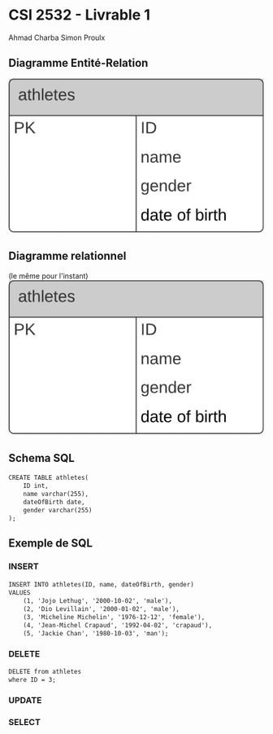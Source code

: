 # CSI 2532 - Livrable 1

Ahmad Charba
Simon Proulx

<h2>Diagramme Entité-Relation</h2>

![diagram1](diagram1.PNG)
<h2>Diagramme relationnel</h2>

(le même pour l'instant)
![diagram1](diagram1.PNG)

<h2>Schema SQL</h2>

```
CREATE TABLE athletes(
	ID int,
	name varchar(255),
	dateOfBirth date,
	gender varchar(255)
);
```

<h2>Exemple de SQL</h2>


<h3>INSERT</h3>

```
INSERT INTO athletes(ID, name, dateOfBirth, gender)
VALUES 
	(1, 'Jojo Lethug', '2000-10-02', 'male'),
	(2, 'Dio Levillain', '2000-01-02', 'male'),
	(3, 'Micheline Michelin', '1976-12-12', 'female'),
	(4, 'Jean-Michel Crapaud', '1992-04-02', 'crapaud'),
	(5, 'Jackie Chan', '1980-10-03', 'man');
```

<h3>DELETE</h3>

```
DELETE from athletes 
where ID = 3;
```

<h3>UPDATE</h3>



<h3>SELECT</h3>
